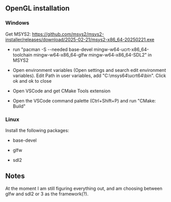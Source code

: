 ## OpenGL installation

### Windows

Get MSYS2: https://github.com/msys2/msys2-installer/releases/download/2025-02-21/msys2-x86_64-20250221.exe

+ run "pacman -S --needed base-devel mingw-w64-ucrt-x86_64-toolchain mingw-w64-x86_64-glfw mingw-w64-x86_64-SDL2" in MSYS2

+ Open environment variables (Open settings and search edit environment variables). Edit Path in user variables, add "C:\msys64\ucrt64\bin". Click ok and ok to close

+ Open VSCode and get CMake Tools extension

+ Open the VSCode command palette (Ctrl+Shift+P) and run "CMake: Build"

### Linux

Install the following packages:

+ base-devel

+ glfw

+ sdl2

## Notes

At the moment I am still figuring everything out, and am choosing between glfw and sdl2 or 3 as the framework(?).